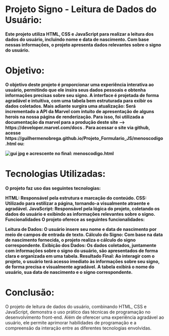 <strong><h1> Projeto Signo - Leitura de Dados do Usuário: </h1>
Este projeto utiliza HTML, CSS e JavaScript para realizar a leitura dos dados do usuário, incluindo nome e data de nascimento. Com base nessas informações, o projeto apresenta dados relevantes sobre o signo do usuário.
<h1> Objetivo:  </h1>
O objetivo deste projeto é proporcionar uma experiência interativa ao usuário, permitindo que ele insira seus dados pessoais e obtenha informações precisas sobre seu signo. A interface é projetada de forma agradável e intuitiva, com uma tabela bem estruturada para exibir os dados coletados. Mais adiante surgira uma atualização: Será incrementado a API da Marvel com intuito de apresentação de alguns herois na nossa página de renderização. Para isso, foi utilizada a documentação da marvel para a produção deste site --> https://developer.marvel.com/docs . Para acessar o site via github, acesse https://guilhermenobrega.github.io/Projeto_Formulario_JS/menoscodigo.html ou: <br>


![gui jpg](https://github.com/GuilhermeNobrega/Projeto_Formulario_JS/assets/100214869/3be9b825-a4ad-410e-9b37-42fa697e24ff)
e acrescente no final: 
menoscodigo.html


<h1> Tecnologias Utilizadas: </h1>
<h4></h4>O projeto faz uso das seguintes tecnologias:

 HTML: Responsável pela estrutura e marcação do conteúdo.
CSS: Utilizado para estilizar a página, tornando-a visualmente atraente e agradável.
JavaScript: Responsável pela lógica do projeto, coletando os dados do usuário e exibindo as informações relevantes sobre o signo.
Funcionalidades
O projeto oferece as seguintes funcionalidades:

Leitura de Dados: O usuário insere seu nome e data de nascimento por meio de campos de entrada de texto.
Cálculo do Signo: Com base na data de nascimento fornecida, o projeto realiza o cálculo do signo correspondente.
Exibição dos Dados: Os dados coletados, juntamente com informações sobre o signo do usuário, são apresentados de forma clara e organizada em uma tabela.</h4>
Resultado Final:
Ao interagir com o projeto, o usuário terá acesso imediato às informações sobre seu signo, de forma precisa e visualmente agradável. A tabela exibirá o nome do usuário, sua data de nascimento e o signo correspondente.</strong>

<h1>  Conclusão: </h1>
O projeto de leitura de dados do usuário, combinando HTML, CSS e JavaScript, demonstra o uso prático das técnicas de programação no desenvolvimento front-end. Além de oferecer uma experiência agradável ao usuário, ele permite aprimorar habilidades de programação e a compreensão da interação entre as diferentes tecnologias envolvidas. </strong>
